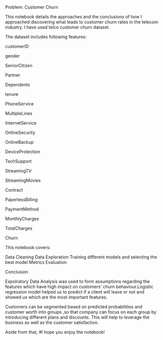Problem: Customer Churn 

This notebook details the approaches and the conclusions of how I approached discovering what leads to customer churn rates in the telecom industry.  I have used telco customer churn dataset.  

The dataset includes following features:

customerID

gender 

SeniorCitizen 

Partner 

Dependents

tenure 

PhoneService 

MultipleLines

InternetService

OnlineSecurity

OnlineBackup 

DeviceProtection

TechSupport 

StreamingTV 

StreamingMovies 

Contract

PaperlessBilling

PaymentMethod

MonthlyCharges

TotalCharges

Churn

This notebook covers:

Data Cleaning
Data Exploration
Training different models and selecting the best model
Metrics Evaluation


Conclusion

Expolratory Data Analysis was used to form assumptions regarding the features which have high impact on customers' churn behaviour.Logistic regression model helped us to predict if a client will leave or not and showed us which are the most important features.

Customers can be segmented based on predicted probabilities and customer worth into groups ,so that company can focus on each group by introducing different plans and discounts. This will help to leverage the business as well as the customer satisfaction.

Aside from that, #I hope you enjoy the notebook!
